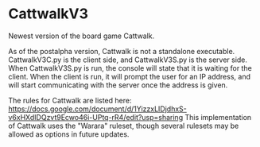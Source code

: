 # CattwalkV3
Newest version of the board game Cattwalk.

As of the postalpha version, Cattwalk is not a standalone executable. CattwalkV3C.py is the client side, and CattwalkV3S.py is the server side. When CattwalkV3S.py is run, the console will state that it is waiting for the client. When the client is run, it will prompt the user for an IP address, and will start communicating with the server once the address is given.

The rules for Cattwalk are listed here: https://docs.google.com/document/d/1YizzxLIDjdhxS-v6xHXdIDQzvt9Ecwo46i-UPtq-rR4/edit?usp=sharing
This implementation of Cattwalk uses the "Warara" ruleset, though several rulesets may be allowed as options in future updates.
